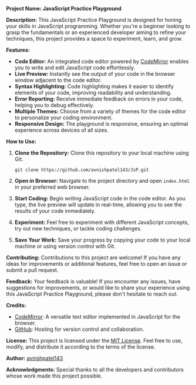 **Project Name: JavaScript Practice Playground**

**Description:**
This JavaScript Practice Playground is designed for honing your skills in JavaScript programming. Whether you're a beginner looking to grasp the fundamentals or an experienced developer aiming to refine your techniques, this project provides a space to experiment, learn, and grow.

**Features:**
- **Code Editor:** An integrated code editor powered by [CodeMirror](https://codemirror.net/) enables you to write and edit JavaScript code effortlessly.
- **Live Preview:** Instantly see the output of your code in the browser window adjacent to the code editor.
- **Syntax Highlighting:** Code highlighting makes it easier to identify elements of your code, improving readability and understanding.
- **Error Reporting:** Receive immediate feedback on errors in your code, helping you to debug effectively.
- **Multiple Themes:** Choose from a variety of themes for the code editor to personalize your coding environment.
- **Responsive Design:** The playground is responsive, ensuring an optimal experience across devices of all sizes.

**How to Use:**
1. **Clone the Repository:** Clone this repository to your local machine using Git.
   ```
   git clone https://github.com/avnishpatel143/JsP.git
   ```

2. **Open in Browser:** Navigate to the project directory and open `index.html` in your preferred web browser.

3. **Start Coding:** Begin writing JavaScript code in the code editor. As you type, the live preview will update in real-time, allowing you to see the results of your code immediately.

4. **Experiment:** Feel free to experiment with different JavaScript concepts, try out new techniques, or tackle coding challenges.

5. **Save Your Work:** Save your progress by copying your code to your local machine or using version control with Git.

**Contributing:**
Contributions to this project are welcome! If you have any ideas for improvements or additional features, feel free to open an issue or submit a pull request.

**Feedback:**
Your feedback is valuable! If you encounter any issues, have suggestions for improvements, or would like to share your experience using this JavaScript Practice Playground, please don't hesitate to reach out.

**Credits:**
- [CodeMirror](https://codemirror.net/): A versatile text editor implemented in JavaScript for the browser.
- [GitHub](https://github.com/): Hosting for version control and collaboration.

**License:**
This project is licensed under the [MIT License](LICENSE). Feel free to use, modify, and distribute it according to the terms of the license.

**Author:**
[avnishpatel143](https://github.com/avnishpatel143)

**Acknowledgments:**
Special thanks to all the developers and contributors whose work made this project possible.












